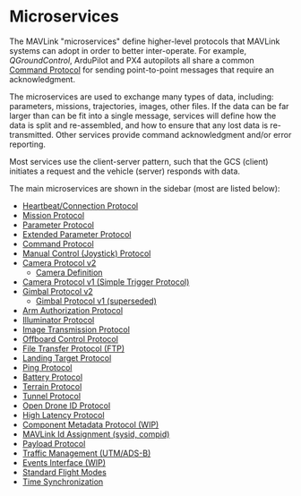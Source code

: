 # Microservices

The MAVLink "microservices" define higher-level protocols that MAVLink systems can adopt in order to better inter-operate.
For example, _QGroundControl_, ArduPilot and PX4 autopilots all share a common [Command Protocol](../services/command.md) for sending point-to-point messages that require an acknowledgment.

The microservices are used to exchange many types of data, including: parameters, missions, trajectories, images, other files.
If the data can be far larger than can be fit into a single message, services will define how the data is split and re-assembled, and how to ensure that any lost data is re-transmitted.
Other services provide command acknowledgment and/or error reporting.

Most services use the client-server pattern, such that the GCS (client) initiates a request and the vehicle (server) responds with data.

The main microservices are shown in the sidebar (most are listed below):

- [Heartbeat/Connection Protocol](../services/heartbeat.md)
- [Mission Protocol](../services/mission.md)
- [Parameter Protocol](../services/parameter.md)
- [Extended Parameter Protocol](../services/parameter_ext.md)
- [Command Protocol](../services/command.md)
- [Manual Control (Joystick) Protocol](../services/manual_control.md)
- [Camera Protocol v2](../services/camera.md)
  - [Camera Definition](../services/camera_def.md)
- [Camera Protocol v1 (Simple Trigger Protocol)](../services/camera_v1.md)
- [Gimbal Protocol v2](../services/gimbal_v2.md)
  - [Gimbal Protocol v1 (superseded)](../services/gimbal.md)
- [Arm Authorization Protocol](../services/arm_authorization.md)
- [Illuminator Protocol](../services/illuminator.md)
- [Image Transmission Protocol](../services/image_transmission.md)
- [Offboard Control Protocol](../services/offboard_control.md)
- [File Transfer Protocol (FTP)](../services/ftp.md)
- [Landing Target Protocol](../services/landing_target.md)
- [Ping Protocol](../services/ping.md)
- [Battery Protocol](../services/battery.md)
- [Terrain Protocol](../services/terrain.md)
- [Tunnel Protocol](../services/tunnel.md)
- [Open Drone ID Protocol](../services/opendroneid.md)
- [High Latency Protocol](../services/high_latency.md)
- [Component Metadata Protocol (WIP)](../services/component_information.md)
- [MAVLink Id Assignment (sysid, compid)](../services/mavlink_id_assignment.md)
- [Payload Protocol](../services/payload.md)
- [Traffic Management (UTM/ADS-B)](../services/traffic_management.md)
- [Events Interface (WIP)](../services/events.md)
- [Standard Flight Modes](../services/standard_modes.md)
- [Time Synchronization](../services/timesync.md)
